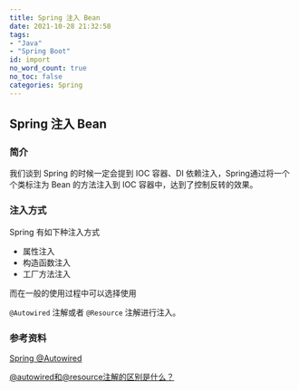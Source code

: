 ```yaml
---
title: Spring 注入 Bean
date: 2021-10-28 21:32:58
tags:
- "Java"
- "Spring Boot"
id: import
no_word_count: true
no_toc: false
categories: Spring
---
```


## Spring 注入 Bean

### 简介

我们谈到 Spring 的时候一定会提到 IOC 容器、DI 依赖注入，Spring通过将一个个类标注为 Bean 的方法注入到 IOC 容器中，达到了控制反转的效果。

### 注入方式

Spring 有如下种注入方式

- 属性注入
- 构造函数注入
- 工厂方法注入

而在一般的使用过程中可以选择使用 

`@Autowired` 注解或者 `@Resource` 注解进行注入。

### 参考资料

[Spring @Autowired](https://blog.csdn.net/bigtree_3721/article/details/87014878)

[@autowired和@resource注解的区别是什么？](https://www.php.cn/java/base/463170.html)